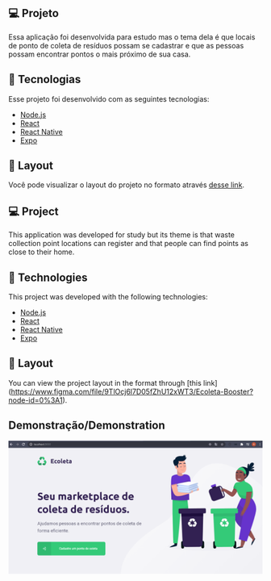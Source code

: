 ## 💻 Projeto
Essa aplicação foi desenvolvida para estudo mas o tema dela é que locais de ponto de coleta de resíduos possam se cadastrar e que as pessoas possam encontrar pontos o mais próximo de sua casa.

## 🚀 Tecnologias

Esse projeto foi desenvolvido com as seguintes tecnologias:

- [Node.js](https://nodejs.org/en/)
- [React](https://reactjs.org)
- [React Native](https://facebook.github.io/react-native/)
- [Expo](https://expo.io/)

## 🔖 Layout

Você pode visualizar o layout do projeto no formato através [desse link](https://www.figma.com/file/9TlOcj6l7D05fZhU12xWT3/Ecoleta-Booster?node-id=0%3A1).


## 💻 Project
This application was developed for study but its theme is that waste collection point locations can register and that people can find points as close to their home.

## 🚀 Technologies

This project was developed with the following technologies:

- [Node.js](https://nodejs.org/en/)
- [React](https://reactjs.org)
- [React Native](https://facebook.github.io/react-native/)
- [Expo](https://expo.io/)

## 🔖 Layout

You can view the project layout in the format through [this link] (https://www.figma.com/file/9TlOcj6l7D05fZhU12xWT3/Ecoleta-Booster?node-id=0%3A1).


## Demonstração/Demonstration

![Gif do Ecoleta](https://github.com/Rodrigo001-de/Projeto-Ecoleta-advanced/blob/master/Ecoleta.gif)
